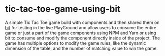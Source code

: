 # tic-tac-toe-game-using-bit

A simple Tic Tac Toe game build with components and then shared them on [bit](https://bit.dev/joshk/tic-tac-toe-game) for testing in the live PlayGround and allow users to consume the entire game or just a part of the game components using NPM and Yarn or using bit to consume and modify the component directly inside of the project.
The game has multiple options to modify the game rules, like the dynamic dimension of the table, and the number of matching value to win the game.